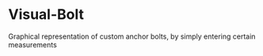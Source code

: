 # Visual-Bolt
Graphical representation of custom anchor bolts, by simply entering certain measurements
